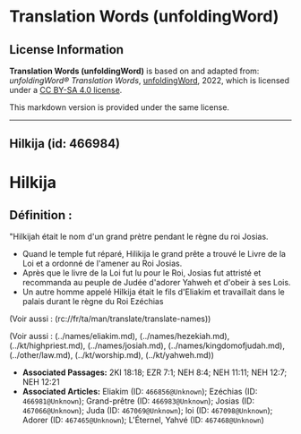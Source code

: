 # Translation Words (unfoldingWord)

## License Information

**Translation Words (unfoldingWord)** is based on and adapted from: _unfoldingWord® Translation Words_, [unfoldingWord](https://unfoldingword.org/utw), 2022, which is licensed under a [CC BY-SA 4.0 license](https://creativecommons.org/licenses/by-sa/4.0/legalcode.en).

This markdown version is provided under the same license.



--------------------------------

## Hilkija (id: 466984)

Hilkija
=======

Définition :
------------

"Hilkijah était le nom d'un grand prètre pendant le règne du roi Josias.

* Quand le temple fut réparé, Hilikija le grand prête a trouvé le Livre de la Loi et a ordonné de l'amener au Roi Josias.
* Après que le livre de la Loi fut lu pour le Roi, Josias fut attristé et recommanda au peuple de Judée d'adorer Yahweh et d'obeir à ses Lois.
* Un autre homme appelé Hilkija était le fils d'Eliakim et travaillait dans le palais durant le règne du Roi Ezéchias

(Voir aussi : (rc://fr/ta/man/translate/translate\-names))

(Voir aussi : (../names/eliakim.md), (../names/hezekiah.md), (../kt/highpriest.md), (../names/josiah.md), (../names/kingdomofjudah.md), (../other/law.md), (../kt/worship.md), (../kt/yahweh.md))

* **Associated Passages:** 2KI 18:18; EZR 7:1; NEH 8:4; NEH 11:11; NEH 12:7; NEH 12:21
* **Associated Articles:** Eliakim (ID: `466856@Unknown`); Ezéchias (ID: `466981@Unknown`); Grand-prêtre (ID: `466983@Unknown`); Josias (ID: `467066@Unknown`); Juda (ID: `467069@Unknown`); loi (ID: `467098@Unknown`); Adorer (ID: `467465@Unknown`); L'Éternel, Yahvé (ID: `467468@Unknown`)


